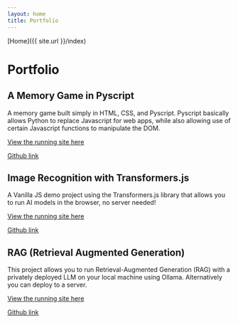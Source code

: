 ```yaml
---
layout: home
title: Portfolio
---
```

[Home]({{ site.url }}/index)

# Portfolio

## A Memory Game in Pyscript

A memory game built simply in HTML, CSS, and Pyscript. Pyscript basically allows Python to replace Javascript for web apps, while also allowing use of certain Javascript functions to manipulate the DOM.

[View the running site here](https://sdbenezra.github.io/Memory-Pyscript/)

[Github link](https://github.com/sdbenezra/Memory-Pyscript?tab=readme-ov-file)



## Image Recognition with Transformers.js

A Vanilla JS demo project using the Transformers.js library that allows you to run AI models in the browser, no server needed!

[View the running site here](https://sdbenezra.github.io/sdbenezra-TJS-ObjectDetection/)

[Github link](https://github.com/sdbenezra/sdbenezra-TJS-ObjectDetection?tab=readme-ov-file)

## RAG (Retrieval Augmented Generation)

This project allows you to run Retrieval-Augmented Generation (RAG) with a privately deployed LLM on your local machine using Ollama. Alternatively you can deploy to a server.

[View the running site here](http://64.23.201.184:8501/)

[Github link](https://github.com/sdbenezra/dockerized-ollama-mistral)
